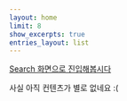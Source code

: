 ```yaml
---
layout: home
limit: 8
show_excerpts: true
entries_layout: list
---
```


[Search 화면으로 진입해봅시다](/search)

사실 아직 컨텐츠가 별로 없네요 :(